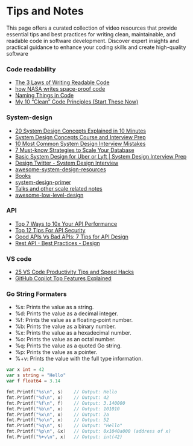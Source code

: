 # Tips and Notes


This page offers a curated collection of video resources that provide essential tips and best practices for writing 
clean, maintainable, and readable code in software development. Discover expert insights and practical guidance to 
enhance your coding skills and create high-quality software

### Code readability 
 - [The 3 Laws of Writing Readable Code](https://www.youtube.com/watch?v=-AzSRHiV9Cc)
 - [how NASA writes space-proof code](https://www.youtube.com/watch?v=GWYhtksrmhE)
 - [Naming Things in Code](https://www.youtube.com/watch?v=-J3wNP6u5YU)
 - [My 10 “Clean” Code Principles (Start These Now)](https://www.youtube.com/watch?v=wSDyiEjhp8k)


### System-design 
  - [20 System Design Concepts Explained in 10 Minutes](https://www.youtube.com/watch?v=i53Gi_K3o7I)
  - [System Design Concepts Course and Interview Prep](https://www.youtube.com/watch?v=F2FmTdLtb_4)
  - [10 Most Common System Design Interview Mistakes](https://www.youtube.com/watch?v=15sgUqScHgs)
  - [7 Must-know Strategies to Scale Your Database](https://www.youtube.com/watch?v=_1IKwnbscQU)
  - [Basic System Design for Uber or Lyft | System Design Interview Prep](https://www.youtube.com/watch?v=R_agd5qZ26Y)
  - [Design Twitter - System Design Interview](https://www.youtube.com/watch?v=o5n85GRKuzk)
  - [awesome-system-design-resources](https://github.com/ashishps1/awesome-system-design-resources/tree/main?tab=readme-ov-file)
  - [Books](https://github.com/samayun/devbooks/blob/master/Designing%20Data-Intensive%20Applications%20The%20Big%20Ideas%20Behind%20Reliable%2C%20Scalable%2C%20and%20Maintainable%20Systems%20(%20PDFDrive%20).pdf)
  - [system-design-primer](https://github.com/donnemartin/system-design-primer/blob/master/README.md)
  - [Talks and other scale related notes](https://github.com/binhnguyennus/awesome-scalability?tab=readme-ov-file#talk)
  - [awesome-low-level-design](https://github.com/ashishps1/awesome-low-level-design?tab=readme-ov-file)


### API  
  - [Top 7 Ways to 10x Your API Performance](https://www.youtube.com/watch?v=zvWKqUiovAM)
  - [Top 12 Tips For API Security](https://www.youtube.com/watch?v=6WZ6S-qmtqY)
  - [Good APIs Vs Bad APIs: 7 Tips for API Design](https://www.youtube.com/watch?v=_gQaygjm_hg)
  - [Rest API - Best Practices - Design](https://www.youtube.com/watch?v=1Wl-rtew1_E)


### VS code 
   - [25 VS Code Productivity Tips and Speed Hacks](https://www.youtube.com/watch?v=ifTF3ags0XI)
   - [GitHub Copilot Top Features Explained](https://www.youtube.com/watch?v=KjyMQzoJo8Y)

###  Go String Formaters
- %s: Prints the value as a string.
- %d: Prints the value as a decimal integer.
- %f: Prints the value as a floating-point number.
- %b: Prints the value as a binary number.
- %x: Prints the value as a hexadecimal number.
- %o: Prints the value as an octal number.
- %q: Prints the value as a quoted Go string.
- %p: Prints the value as a pointer.
- %+v: Prints the value with the full type information.
 ```go
var x int = 42
var s string = "Hello"
var f float64 = 3.14

fmt.Printf("%s\n", s)    // Output: Hello
fmt.Printf("%d\n", x)    // Output: 42
fmt.Printf("%f\n", f)    // Output: 3.140000
fmt.Printf("%b\n", x)    // Output: 101010
fmt.Printf("%x\n", x)    // Output: 2a
fmt.Printf("%o\n", x)    // Output: 52
fmt.Printf("%q\n", s)    // Output: "Hello"
fmt.Printf("%p\n", &x)   // Output: 0x1040a000 (address of x)
fmt.Printf("%+v\n", x)   // Output: int(42)
 ```

